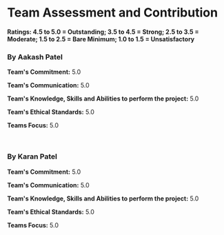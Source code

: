 # Team Assessment and Contribution
**Ratings: 4.5 to 5.0 = Outstanding; 3.5 to 4.5 = Strong; 2.5 to 3.5 = Moderate; 1.5 to 2.5 = Bare Minimum; 1.0 to 1.5 = Unsatisfactory**
<br>

### By Aakash Patel
**Team's Commitment:** 5.0

**Team's Communication:** 5.0

**Team's Knowledge, Skills and Abilities to perform the project:** 5.0

**Team's Ethical Standards:** 5.0

**Teams Focus:** 5.0

<br>

### By Karan Patel
**Team's Commitment:** 5.0

**Team's Communication:** 5.0

**Team's Knowledge, Skills and Abilities to perform the project:** 5.0

**Team's Ethical Standards:** 5.0

**Teams Focus:** 5.0


